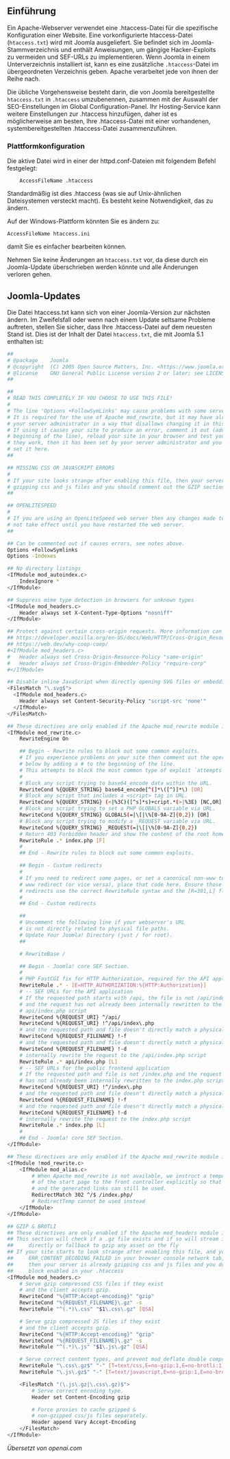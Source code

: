 <!-- Filename: Preconfigured_htaccess / Display title: Die htaccess.txt Datei  -->

## Einführung

Ein Apache-Webserver verwendet eine .htaccess-Datei für die spezifische Konfiguration einer Website. Eine vorkonfigurierte htaccess-Datei (`htaccess.txt`) wird mit Joomla ausgeliefert. Sie befindet sich im Joomla-Stammverzeichnis und enthält Anweisungen, um gängige Hacker-Exploits zu vermeiden und SEF-URLs zu implementieren. Wenn Joomla in einem Unterverzeichnis installiert ist, kann es eine zusätzliche `.htaccess`-Datei im übergeordneten Verzeichnis geben. Apache verarbeitet jede von ihnen der Reihe nach.

Die übliche Vorgehensweise besteht darin, die von Joomla bereitgestellte `htaccess.txt` in `.htaccess` umzubenennen, zusammen mit der Auswahl der SEO-Einstellungen im Global Configuration-Panel. Ihr Hosting-Service kann weitere Einstellungen zur .htaccess hinzufügen, daher ist es möglicherweise am besten, Ihre .htaccess-Datei mit einer vorhandenen, systembereitgestellten .htaccess-Datei zusammenzuführen.

### Plattformkonfiguration

Die aktive Datei wird in einer der httpd.conf-Dateien mit folgendem Befehl festgelegt:
```
    AccessFileName .htaccess
```
Standardmäßig ist dies .htaccess (was sie auf Unix-ähnlichen Dateisystemen versteckt macht). Es besteht keine Notwendigkeit, das zu ändern.

Auf der Windows-Plattform könnten Sie es ändern zu:

    AccessFileName htaccess.ini

damit Sie es einfacher bearbeiten können.

Nehmen Sie keine Änderungen an `htaccess.txt` vor, da diese durch ein Joomla-Update überschrieben werden könnte und alle Änderungen verloren gehen.

## Joomla-Updates

Die Datei htaccess.txt kann sich von einer Joomla-Version zur nächsten ändern. Im Zweifelsfall oder wenn nach einem Update seltsame Probleme auftreten, stellen Sie sicher, dass Ihre .htaccess-Datei auf dem neuesten Stand ist. Dies ist der Inhalt der Datei `htaccess.txt`, die mit Joomla 5.1 enthalten ist:

```bash
##
# @package    Joomla
# @copyright  (C) 2005 Open Source Matters, Inc. <https://www.joomla.org>
# @license    GNU General Public License version 2 or later; see LICENSE.txt
##

##
# READ THIS COMPLETELY IF YOU CHOOSE TO USE THIS FILE!
#
# The line 'Options +FollowSymLinks' may cause problems with some server configurations.
# It is required for the use of Apache mod_rewrite, but it may have already been set by
# your server administrator in a way that disallows changing it in this .htaccess file.
# If using it causes your site to produce an error, comment it out (add # to the
# beginning of the line), reload your site in your browser and test your sef urls. If
# they work, then it has been set by your server administrator and you do not need to
# set it here.
##

## MISSING CSS OR JAVASCRIPT ERRORS
#
# If your site looks strange after enabling this file, then your server is probably already
# gzipping css and js files and you should comment out the GZIP section of this file.
##

## OPENLITESPEED
#
# If you are using an OpenLiteSpeed web server then any changes made to this file will
# not take effect until you have restarted the web server.
##

## Can be commented out if causes errors, see notes above.
Options +FollowSymlinks
Options -Indexes

## No directory listings
<IfModule mod_autoindex.c>
	IndexIgnore *
</IfModule>

## Suppress mime type detection in browsers for unknown types
<IfModule mod_headers.c>
	Header always set X-Content-Type-Options "nosniff"
</IfModule>

## Protect against certain cross-origin requests. More information can be found here:
## https://developer.mozilla.org/en-US/docs/Web/HTTP/Cross-Origin_Resource_Policy_(CORP)
## https://web.dev/why-coop-coep/
#<IfModule mod_headers.c>
#	Header always set Cross-Origin-Resource-Policy "same-origin"
#	Header always set Cross-Origin-Embedder-Policy "require-corp"
#</IfModule>

## Disable inline JavaScript when directly opening SVG files or embedding them with the object-tag
<FilesMatch "\.svg$">
  <IfModule mod_headers.c>
    Header always set Content-Security-Policy "script-src 'none'"
  </IfModule>
</FilesMatch>

## These directives are only enabled if the Apache mod_rewrite module is enabled
<IfModule mod_rewrite.c>
	RewriteEngine On

	## Begin - Rewrite rules to block out some common exploits.
	# If you experience problems on your site then comment out the operations listed
	# below by adding a # to the beginning of the line.
	# This attempts to block the most common type of exploit `attempts` on Joomla!
	#
	# Block any script trying to base64_encode data within the URL.
	RewriteCond %{QUERY_STRING} base64_encode[^(]*\([^)]*\) [OR]
	# Block any script that includes a <script> tag in URL.
	RewriteCond %{QUERY_STRING} (<|%3C)([^s]*s)+cript.*(>|%3E) [NC,OR]
	# Block any script trying to set a PHP GLOBALS variable via URL.
	RewriteCond %{QUERY_STRING} GLOBALS(=|\[|\%[0-9A-Z]{0,2}) [OR]
	# Block any script trying to modify a _REQUEST variable via URL.
	RewriteCond %{QUERY_STRING} _REQUEST(=|\[|\%[0-9A-Z]{0,2})
	# Return 403 Forbidden header and show the content of the root home page
	RewriteRule .* index.php [F]
	#
	## End - Rewrite rules to block out some common exploits.

	## Begin - Custom redirects
	#
	# If you need to redirect some pages, or set a canonical non-www to
	# www redirect (or vice versa), place that code here. Ensure those
	# redirects use the correct RewriteRule syntax and the [R=301,L] flags.
	#
	## End - Custom redirects

	##
	# Uncomment the following line if your webserver's URL
	# is not directly related to physical file paths.
	# Update Your Joomla! Directory (just / for root).
	##

	# RewriteBase /

	## Begin - Joomla! core SEF Section.
	#
	# PHP FastCGI fix for HTTP Authorization, required for the API application
	RewriteRule .* - [E=HTTP_AUTHORIZATION:%{HTTP:Authorization}]
	# -- SEF URLs for the API application
	# If the requested path starts with /api, the file is not /api/index.php
	# and the request has not already been internally rewritten to the
	# api/index.php script
	RewriteCond %{REQUEST_URI} ^/api/
	RewriteCond %{REQUEST_URI} !^/api/index\.php
	# and the requested path and file doesn't directly match a physical file
	RewriteCond %{REQUEST_FILENAME} !-f
	# and the requested path and file doesn't directly match a physical folder
	RewriteCond %{REQUEST_FILENAME} !-d
	# internally rewrite the request to the /api/index.php script
	RewriteRule .* api/index.php [L]
	# -- SEF URLs for the public frontend application
	# If the requested path and file is not /index.php and the request
	# has not already been internally rewritten to the index.php script
	RewriteCond %{REQUEST_URI} !^/index\.php
	# and the requested path and file doesn't directly match a physical file
	RewriteCond %{REQUEST_FILENAME} !-f
	# and the requested path and file doesn't directly match a physical folder
	RewriteCond %{REQUEST_FILENAME} !-d
	# internally rewrite the request to the index.php script
	RewriteRule .* index.php [L]
	#
	## End - Joomla! core SEF Section.
</IfModule>

## These directives are only enabled if the Apache mod_rewrite module is disabled
<IfModule !mod_rewrite.c>
	<IfModule mod_alias.c>
		# When Apache mod_rewrite is not available, we instruct a temporary redirect
		# of the start page to the front controller explicitly so that the website
		# and the generated links can still be used.
		RedirectMatch 302 ^/$ /index.php/
		# RedirectTemp cannot be used instead
	</IfModule>
</IfModule>

## GZIP & BROTLI
## These directives are only enabled if the Apache mod_headers module is enabled.
## This section will check if a .gz file exists and if so will stream it
##     directly or fallback to gzip any asset on the fly
## If your site starts to look strange after enabling this file, and you see
##     ERR_CONTENT_DECODING_FAILED in your browser console network tab,
##     then your server is already gzipping css and js files and you don't need this
##     block enabled in your .htaccess
<IfModule mod_headers.c>
	# Serve gzip compressed CSS files if they exist
	# and the client accepts gzip.
	RewriteCond "%{HTTP:Accept-encoding}" "gzip"
	RewriteCond "%{REQUEST_FILENAME}\.gz" -s
	RewriteRule "^(.*)\.css" "$1\.css\.gz" [QSA]

	# Serve gzip compressed JS files if they exist
	# and the client accepts gzip.
	RewriteCond "%{HTTP:Accept-encoding}" "gzip"
	RewriteCond "%{REQUEST_FILENAME}\.gz" -s
	RewriteRule "^(.*)\.js" "$1\.js\.gz" [QSA]

	# Serve correct content types, and prevent mod_deflate double compression.
	RewriteRule "\.css\.gz$" "-" [T=text/css,E=no-gzip:1,E=no-brotli:1]
	RewriteRule "\.js\.gz$" "-" [T=text/javascript,E=no-gzip:1,E=no-brotli:1]

	<FilesMatch "(\.js\.gz|\.css\.gz)$">
		# Serve correct encoding type.
		Header set Content-Encoding gzip

		# Force proxies to cache gzipped &
		# non-gzipped css/js files separately.
		Header append Vary Accept-Encoding
	</FilesMatch>
</IfModule>
```

*Übersetzt von openai.com*


